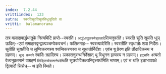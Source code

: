 ```yaml
---
index:  7.2.44
vrittiindex:  123
sutra:  स्वरतिसूरतिसूयतिधूञूदितो वा
vritti:  balamanorama 
---
```


तत्र वलादावार्द्धधातुके नित्यमिटि प्राप्ते--स्वरति। `आर्द्धधातुकस्येड्वलादे`रित्यनुवर्तते। स्वरति सूति सूयति धूञ् ऊदित्--एषां समाहारद्वन्द्वात्पञ्चम्येकवचनं। फलितमाह-- स्वरत्यादेरिति। स्वरतीति स्वृधातोः शपा निर्देशः। सूतीति सूयतीति च लुग्विकरणस्य श्यन्विकरणस्य च सूधातोर्निर्देशः। एवंच षू प्रेरण इति तौदादिकस्य न ग्रहणम्। `धूञ् कम्पने` स्वादिः क्र्यादिश्च। ञकारानुबन्धनिर्देशात् धू विधूनन इत्यस्य न ग्रहणम्। `इट्सनि वे`त्यतो वेत्यनुव्रतमाने वाग्रहणं `लिङ्सिचोरात्मनेपदेष्वि`ति सूत्रयोर्विकल्पनिवृत्त्यर्थमिति भाष्यम्। एवं च थलि इडाभावपक्षे द्वित्वादौ सिसेध्-- थ इति स्थिते।

